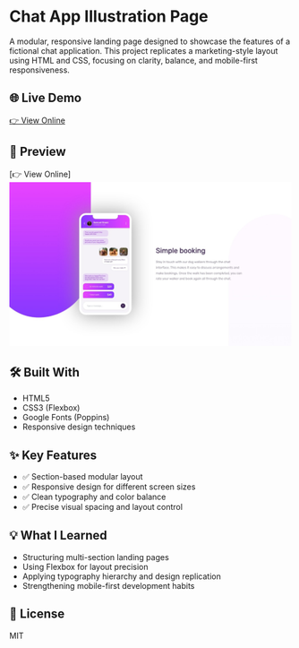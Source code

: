 # Chat App Illustration Page

A modular, responsive landing page designed to showcase the features of a fictional chat application. This project replicates a marketing-style layout using HTML and CSS, focusing on clarity, balance, and mobile-first responsiveness.

## 🌐 Live Demo  
[👉 View Online](https://vanta-zjm.github.io/chat-app-illustration/index.html)

## 📸 Preview  
[👉 View Online]![Project Screenshot](assets/preview.jpeg)

## 🛠️ Built With
- HTML5
- CSS3 (Flexbox)
- Google Fonts (Poppins)
- Responsive design techniques

## ✨ Key Features
- ✅ Section-based modular layout
- ✅ Responsive design for different screen sizes
- ✅ Clean typography and color balance
- ✅ Precise visual spacing and layout control

## 💡 What I Learned
- Structuring multi-section landing pages
- Using Flexbox for layout precision
- Applying typography hierarchy and design replication
- Strengthening mobile-first development habits

## 📄 License
MIT
